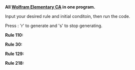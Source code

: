 **All [Wolfram Elementary CA](https://en.wikipedia.org/wiki/Elementary_cellular_automaton) in one program.**

Input your desired rule and initial conditoin, then run the code.

Press : 'r' to generate and 's' to stop generating.

**Rule 110:**


**Rule 30:**


**Rule 129:**


**Rule 218:**
